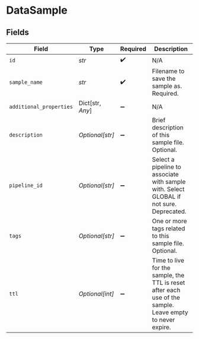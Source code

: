 # DataSample


## Fields

| Field                                                                                                    | Type                                                                                                     | Required                                                                                                 | Description                                                                                              |
| -------------------------------------------------------------------------------------------------------- | -------------------------------------------------------------------------------------------------------- | -------------------------------------------------------------------------------------------------------- | -------------------------------------------------------------------------------------------------------- |
| `id`                                                                                                     | *str*                                                                                                    | :heavy_check_mark:                                                                                       | N/A                                                                                                      |
| `sample_name`                                                                                            | *str*                                                                                                    | :heavy_check_mark:                                                                                       | Filename to save the sample as. Required.                                                                |
| `additional_properties`                                                                                  | Dict[str, *Any*]                                                                                         | :heavy_minus_sign:                                                                                       | N/A                                                                                                      |
| `description`                                                                                            | *Optional[str]*                                                                                          | :heavy_minus_sign:                                                                                       | Brief description of this sample file. Optional.                                                         |
| `pipeline_id`                                                                                            | *Optional[str]*                                                                                          | :heavy_minus_sign:                                                                                       | Select a pipeline to associate with sample with. Select GLOBAL if not sure. Deprecated.                  |
| `tags`                                                                                                   | *Optional[str]*                                                                                          | :heavy_minus_sign:                                                                                       | One or more tags related to this sample file. Optional.                                                  |
| `ttl`                                                                                                    | *Optional[int]*                                                                                          | :heavy_minus_sign:                                                                                       | Time to live for the sample, the TTL is reset after each use of the sample. Leave empty to never expire. |